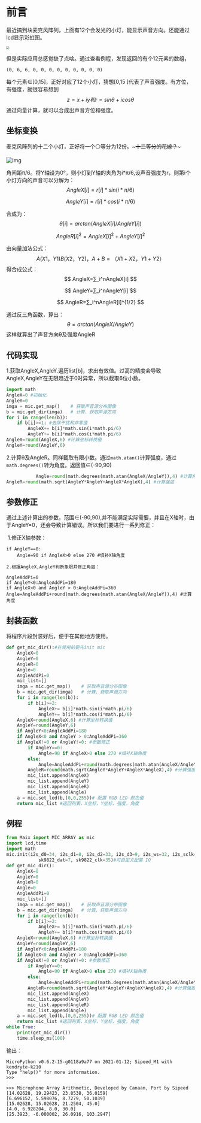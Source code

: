 # 前言

最近搞到块麦克风阵列，上面有12个会发光的小灯，能显示声音方向。还能通过lcd显示彩虹图。

<img src="https://maixpy.sipeed.com/maixpy/assets/hardware/module/mic_array_taobao.jpg" style="zoom:50%;" />

但是实际应用总感觉缺了点啥。通过查看例程，发现返回的有个12元素的数组，

`(0, 6, 6, 0, 0, 0, 0, 0, 0, 0, 0, 0)`

每个元素∈[0,15]，正好对应了12个小灯，猜想[0,15 ]代表了声音强度。有方位，有强度，就很容易想到
$$
z=x+iy和r=sinθ+icosθ
$$
通过向量计算，就可以合成出声音方位和强度。

## 坐标变换

麦克风阵列的十二个小灯，正好将一个⚪等分为12份。~~~十二等分的花嫁？~~~

![img](https://mc.dfrobot.com.cn/data/attachment/forum/202104/08/185823p0hjtfukaaho2haq.png)

角间距π/6。将Y轴设为0°，则小灯到Y轴的夹角为i*π/6,设声音强度为r，则第i个小灯方向的声音可以分解为：
$$
AngleX[i]= r[i]*sin(i*π/6)
$$

$$
AngleY[i]= r[i]*cos(i*π/6)
$$



合成为：
$$
θ[i]=arctan(AngleX[i]/AngleY[i])
$$

$$
AngleR[i]^2=AngleX[i]^2+AngleY[i]^2
$$

由向量加法公式：
$$
A(X1，Y1) B(X2，Y2)，A + B=（X1+X2，Y1+Y2）
$$
得合成公式：
$$
AngleX=∑_i^nAngleX[i]
$$

$$
AngleY=∑_i^nAngleY[i]
$$

$$
AngleR=∑_i^nAngleR[i]^{1/2}
$$

通过反三角函数，算出：
$$
θ=arctan(AngleX/AngleY)
$$
这样就算出了声音方向θ及强度AngleR

## 代码实现

1.获取AngleX,AngleY.遍历list[b]，求出有效值。过高的精度会导致AngleX,AngleY在无限趋近于0时异常，所以截取6位小数。

```python
import math
AngleX=0 #初始化
AngleY=0
imga = mic.get_map()    # 获取声音源分布图像
b = mic.get_dir(imga)   # 计算、获取声源方向
for i in range(len(b)):
    if b[i]>=1: #去除干扰和非零值
        AngleX+= b[i]*math.sin(i*math.pi/6)
        AngleY+= b[i]*math.cos(i*math.pi/6)
AngleX=round(AngleX,6) #计算坐标转换值
AngleY=round(AngleY,6)
```

2.计算θ及AngleR。同样截取有限小数。通过`math.atan()`计算弧度，通过`math.degrees()`转为角度。返回值∈(-90,90)

```python
           Angle=round(math.degrees(math.atan(AngleX/AngleY)),4) #计算角度
AngleR=round(math.sqrt(AngleY*AngleY+AngleX*AngleX),4) #计算强度
```

## 参数修正

通过上述计算出的参数，范围∈(-90,90),并不能满足实际需要，并且在X轴时，由于AngleY=0，还会导致计算错误。所以我们要进行一系列修正：

​	1.修正X轴参数：

```
if AngleY==0:
    Angle=90 if AngleX>0 else 270 #填补X轴角度
```

 	2.根据AngleX,AngleY判断象限并修正角度：

```
AngleAddPi=0
if AngleY<0:AngleAddPi=180
if AngleX<0 and AngleY > 0:AngleAddPi=360  Angle=AngleAddPi+round(math.degrees(math.atan(AngleX/AngleY)),4) #计算角度
```

## 封装函数

将程序片段封装好后，便于在其他地方使用。

```python
def get_mic_dir():#在使用前要先init mic
    AngleX=0
    AngleY=0
    AngleR=0
    Angle=0
    AngleAddPi=0
    mic_list=[]
    imga = mic.get_map()    # 获取声音源分布图像
    b = mic.get_dir(imga)   # 计算、获取声源方向
    for i in range(len(b)):
        if b[i]>=2:
            AngleX+= b[i]*math.sin(i*math.pi/6)
            AngleY+= b[i]*math.cos(i*math.pi/6)
    AngleX=round(AngleX,6) #计算坐标转换值
    AngleY=round(AngleY,6)
    if AngleY<0:AngleAddPi=180
    if AngleX<0 and AngleY > 0:AngleAddPi=360
    if AngleX!=0 or AngleY!=0: #参数修正
        if AngleY==0:
            Angle=90 if AngleX>0 else 270 #填补X轴角度
        else:
            Angle=AngleAddPi+round(math.degrees(math.atan(AngleX/AngleY)),4) #计算角度
        AngleR=round(math.sqrt(AngleY*AngleY+AngleX*AngleX),4) #计算强度
        mic_list.append(AngleX)
        mic_list.append(AngleY)
        mic_list.append(AngleR)
        mic_list.append(Angle)
    a = mic.set_led(b,(0,0,255))# 配置 RGB LED 颜色值
    return mic_list #返回列表，X坐标，Y坐标，强度，角度
```

## 例程



```python
from Maix import MIC_ARRAY as mic
import lcd,time
import math
mic.init(i2s_d0=34, i2s_d1=8, i2s_d2=33, i2s_d3=9, i2s_ws=32, i2s_sclk=10,\
            sk9822_dat=7, sk9822_clk=35)#可自定义配置 IO
def get_mic_dir():
    AngleX=0
    AngleY=0
    AngleR=0
    Angle=0
    AngleAddPi=0
    mic_list=[]
    imga = mic.get_map()    # 获取声音源分布图像
    b = mic.get_dir(imga)   # 计算、获取声源方向
    for i in range(len(b)):
        if b[i]>=2:
            AngleX+= b[i]*math.sin(i*math.pi/6)
            AngleY+= b[i]*math.cos(i*math.pi/6)
    AngleX=round(AngleX,6) #计算坐标转换值
    AngleY=round(AngleY,6)
    if AngleY<0:AngleAddPi=180
    if AngleX<0 and AngleY > 0:AngleAddPi=360
    if AngleX!=0 or AngleY!=0: #参数修正
        if AngleY==0:
            Angle=90 if AngleX>0 else 270 #填补X轴角度
        else:
            Angle=AngleAddPi+round(math.degrees(math.atan(AngleX/AngleY)),4) #计算角度
        AngleR=round(math.sqrt(AngleY*AngleY+AngleX*AngleX),4) #计算强度
        mic_list.append(AngleX)
        mic_list.append(AngleY)
        mic_list.append(AngleR)
        mic_list.append(Angle)
    a = mic.set_led(b,(0,0,255))# 配置 RGB LED 颜色值
    return mic_list #返回列表，X坐标，Y坐标，强度，角度
while True:
    print(get_mic_dir())
    time.sleep_ms(100)

```

输出：

```shell
MicroPython v0.6.2-15-g0118a9a77 on 2021-01-12; Sipeed_M1 with kendryte-k210
Type "help()" for more information.
>>> 

>>> Microphone Array Arithmetic, Developed by Canaan, Port by Sipeed
[14.02628, 19.29423, 23.8538, 36.0159]
[6.696152, 5.598076, 8.7279, 50.1039]
[15.02628, 15.02628, 21.2504, 45.0]
[4.0, 6.928204, 8.0, 30.0]
[25.3923, -6.000002, 26.0916, 103.2947]
```

